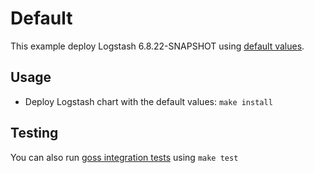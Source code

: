 # Default

This example deploy Logstash 6.8.22-SNAPSHOT using [default values][].


## Usage

* Deploy Logstash chart with the default values: `make install`


## Testing

You can also run [goss integration tests][] using `make test`


[goss integration tests]: https://github.com/elastic/helm-charts/tree/6.8/logstash/examples/default/test/goss.yaml
[default values]: https://github.com/elastic/helm-charts/tree/6.8/logstash/values.yaml
